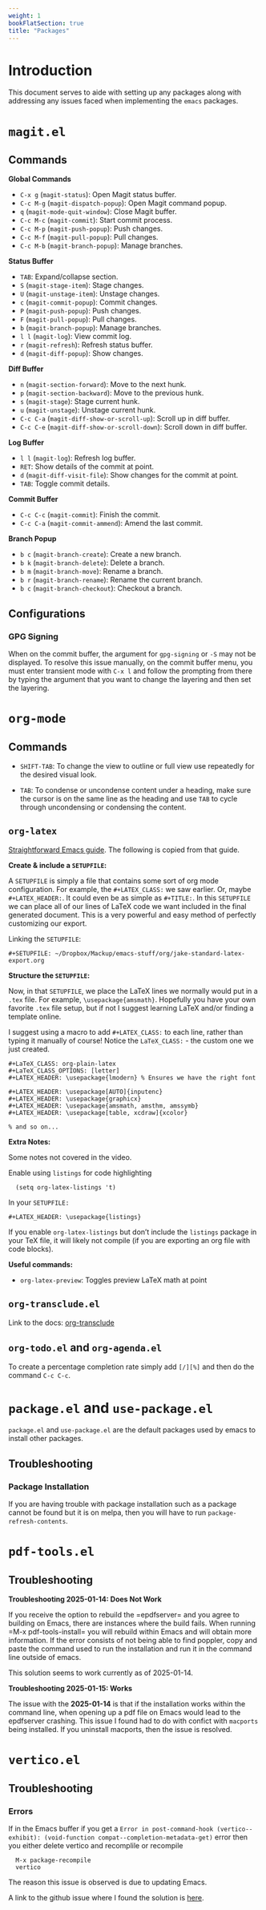 ```yaml
---
weight: 1
bookFlatSection: true
title: "Packages"
---
```



# Introduction

This document serves to aide with setting up any packages along with addressing any issues faced when implementing the `emacs` packages.

# `magit.el`
## Commands

**Global Commands**

- `C-x g` (`magit-status`): Open Magit status buffer.
- `C-c M-g` (`magit-dispatch-popup`): Open Magit command popup.
- `q` (`magit-mode-quit-window`): Close Magit buffer.
- `C-c M-c` (`magit-commit`): Start commit process.
- `C-c M-p` (`magit-push-popup`): Push changes.
- `C-c M-f` (`magit-pull-popup`): Pull changes.
- `C-c M-b` (`magit-branch-popup`): Manage branches.

**Status Buffer**

- `TAB`: Expand/collapse section.
- `S` (`magit-stage-item`): Stage changes.
- `U` (`magit-unstage-item`): Unstage changes.
- `c` (`magit-commit-popup`): Commit changes.
- `P` (`magit-push-popup`): Push changes.
- `F` (`magit-pull-popup`): Pull changes.
- `b` (`magit-branch-popup`): Manage branches.
- `l l` (`magit-log`): View commit log.
- `r` (`magit-refresh`): Refresh status buffer.
- `d` (`magit-diff-popup`): Show changes.

**Diff Buffer**

- `n` (`magit-section-forward`): Move to the next hunk.
- `p` (`magit-section-backward`): Move to the previous hunk.
- `s` (`magit-stage`): Stage current hunk.
- `u` (`magit-unstage`): Unstage current hunk.
- `C-c C-a` (`magit-diff-show-or-scroll-up`): Scroll up in diff buffer.
- `C-c C-e` (`magit-diff-show-or-scroll-down`): Scroll down in diff buffer.

**Log Buffer**
- `l l` (`magit-log`): Refresh log buffer.
- `RET`: Show details of the commit at point.
- `d` (`magit-diff-visit-file`): Show changes for the commit at point.
- `TAB`: Toggle commit details.

**Commit Buffer**
- `C-c C-c` (`magit-commit`): Finish the commit.
- `C-c C-a` (`magit-commit-ammend`): Amend the last commit.

**Branch Popup**
- `b c` (`magit-branch-create`): Create a new branch.
- `b k` (`magit-branch-delete`): Delete a branch.
- `b m` (`magit-branch-move`): Rename a branch.
- `b r` (`magit-branch-rename`): Rename the current branch.
- `b c` (`magit-branch-checkout`): Checkout a branch.

## Configurations

### GPG Signing

When on the commit buffer, the argument for `gpg-signing` or `-S` may not be displayed. To resolve this issue manually, on the commit buffer menu, you must enter transient mode with `C-x l` and follow the prompting from there by typing the argument that you want to change the layering and then set the layering.




# `org-mode`

## Commands

- `SHIFT-TAB`: To change the view to outline or full view use repeatedly for the desired visual look.

- `TAB`: To condense or uncondense content under a heading, make sure the cursor is on the same line as the heading and use `TAB` to cycle through uncondensing or condensing the content.

## `org-latex`

[Straightforward Emacs guide](https://jakebox.github.io/youtube/org_latex_video.html). The following is copied from that guide.

**Create & include a `SETUPFILE`:**

A `SETUPFILE` is simply a file that contains some sort of org mode configuration. For example, the `#+LATEX_CLASS:` we saw earlier. Or, maybe `#+LATEX_HEADER:`. It could even be as simple as `#+TITLE:`. In this `SETUPFILE` we can place all of our lines of LaTeX code we want included in the final generated document. This is a very powerful and easy method of perfectly customizing our export.

Linking the `SETUPFILE`:

```
#+SETUPFILE: ~/Dropbox/Mackup/emacs-stuff/org/jake-standard-latex-export.org
```

**Structure the `SETUPFILE`:**

Now, in that `SETUPFILE`, we place the LaTeX lines we normally would put in a `.tex` file. For example, `\usepackage{amsmath}`. Hopefully you have your own favorite `.tex` file setup, but if not I suggest learning LaTeX and/or finding a template online.

I suggest using a macro to add `#+LATEX_CLASS:` to each line, rather than typing it manually of course! Notice the `LaTeX_CLASS:` - the custom one we just created.

```
#+LaTeX_CLASS: org-plain-latex
#+LaTeX_CLASS_OPTIONS: [letter]
#+LATEX_HEADER: \usepackage{lmodern} % Ensures we have the right font

#+LATEX_HEADER: \usepackage[AUTO]{inputenc}
#+LATEX_HEADER: \usepackage{graphicx}
#+LATEX_HEADER: \usepackage{amsmath, amsthm, amssymb}
#+LATEX_HEADER: \usepackage[table, xcdraw]{xcolor}

% and so on...
```

**Extra Notes:**

Some notes not covered in the video.

Enable using `listings` for code highlighting

```emacs-lisp
  (setq org-latex-listings 't)
```

In your `SETUPFILE:`

```
#+LATEX_HEADER: \usepackage{listings}
```

If you enable `org-latex-listings` but don’t include the `listings` package in your TeX file, it will likely not compile (if you are exporting an org file with code blocks).

**Useful commands:**

- `org-latex-preview`: Toggles preview LaTeX math at point


## `org-transclude.el`

Link to the docs: [org-transclude](https://nobiot.github.io/org-transclusion/)


## `org-todo.el` and `org-agenda.el`

To create a percentage completion rate simply add `[/][%]` and then do the command `C-c C-c`.


# `package.el` and `use-package.el`

`package.el` and `use-package.el` are the default packages used by emacs to install other packages. 

## Troubleshooting

### Package Installation

If you are having trouble with package installation such as a package cannot be found but it is on melpa, then you will have to run `package-refresh-contents`.


# `pdf-tools.el`

## Troubleshooting


**Troubleshooting 2025-01-14: Does Not Work**

If you receive the option to rebuild the =epdfserver= and you agree to building on Emacs, there are instances where the build fails. When running =M-x pdf-tools-install= you will rebuild within Emacs and will obtain more information. If the error consists of not being able to find poppler, copy and paste the command used to run the installation and run it in the command line outside of emacs.

This solution seems to work currently as of 2025-01-14.

**Troubleshooting 2025-01-15: Works**

The issue with the **2025-01-14** is that if the installation works within the command line, when opening up a pdf file on Emacs would lead to the epdfserver crashing. This issue I found had to do with confict with `macports` being installed. If you uninstall macports, then the issue is resolved. 


# `vertico.el`

## Troubleshooting

### Errors

If in the Emacs buffer if you get a `Error in post-command-hook (vertico--exhibit): (void-function compat--completion-metadata-get)` error then you either delete vertico and recomplile or recompile

```
  M-x package-recompile
  vertico

```

The reason this issue is observed is due to updating Emacs.

A link to the github issue where I found the solution is [here](https://github.com/minad/vertico/discussions/501#discussioncomment-12390155).


